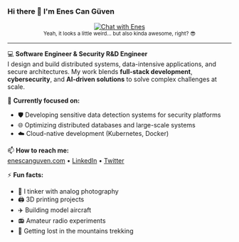 ### Hi there 👋 I'm Enes Can Güven

<p align="center">
  <a href="https://chat.enescanguven.com">
    <img src="https://enescanguven.com/chatwithenes.png" alt="Chat with Enes">
  </a>
  <br>
  <sub>Yeah, it looks a little weird… but also kinda awesome, right? 😎</sub>
</p>

---

💻 **Software Engineer & Security R&D Engineer**  
I design and build distributed systems, data-intensive applications, and secure architectures. My work blends **full-stack development**, **cybersecurity**, and **AI-driven solutions** to solve complex challenges at scale.  

🚀 **Currently focused on:**  
- 🛡️ Developing sensitive data detection systems for security platforms  
- 🌐 Optimizing distributed databases and large-scale systems  
- ☁️ Cloud-native development (Kubernetes, Docker)  

📫 **How to reach me:**  
[enescanguven.com](https://enescanguven.com) • [LinkedIn](https://linkedin.com/in/guvenenes) • [Twitter](https://twitter.com/enscngvn)  

⚡ **Fun facts:**  
- 📸 I tinker with analog photography  
- 🖨️ 3D printing projects  
- ✈️ Building model aircraft  
- 📻 Amateur radio experiments  
- 🥾 Getting lost in the mountains trekking  
